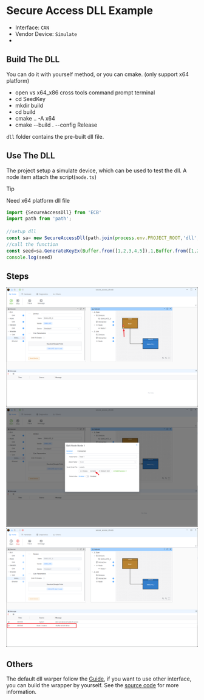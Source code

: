 # Secure Access DLL Example

* Interface: `CAN`
* Vendor Device: `Simulate`
* 
## Build The DLL

You can do it with yourself method, or you can cmake. (only support x64 platform)

* open vs x64_x86 cross tools command prompt terminal
* cd SeedKey
* mkdir build
* cd build
* cmake .. -A x64
* cmake --build . --config Release

`dll` folder contains the pre-built dll file.

## Use The DLL
The project setup a simulate device, which can be used to test the dll. A node item attach the script(`node.ts`)
> [!TIP]
> Need x64 platform dll file

```typescript
import {SecureAccessDll} from 'ECB'
import path from 'path';

//setup dll 
const sa= new SecureAccessDll(path.join(process.env.PROJECT_ROOT,'dll','GenerateKeyEx.dll'));
//call the function
const seed=sa.GenerateKeyEx(Buffer.from([1,2,3,4,5]),1,Buffer.from([1,2,3,4,5]),Buffer.from([1,2,3,4,5]))
console.log(seed)

```

## Steps
![alt text](image.png)
![alt text](image-1.png)
![alt text](image-2.png)


## Others

The default dll warper follow the [Guide](https://cdn.vector.com/cms/content/know-how/_application-notes/AN-IDG-1-017_SecurityAccess.pdf), if you want to use other interface, you can build the wrapper by yourself. See the [source code](https://github.com/ecubus/EcuBus-Pro/tree/master/src/main/worker/secureAccess) for more information.




